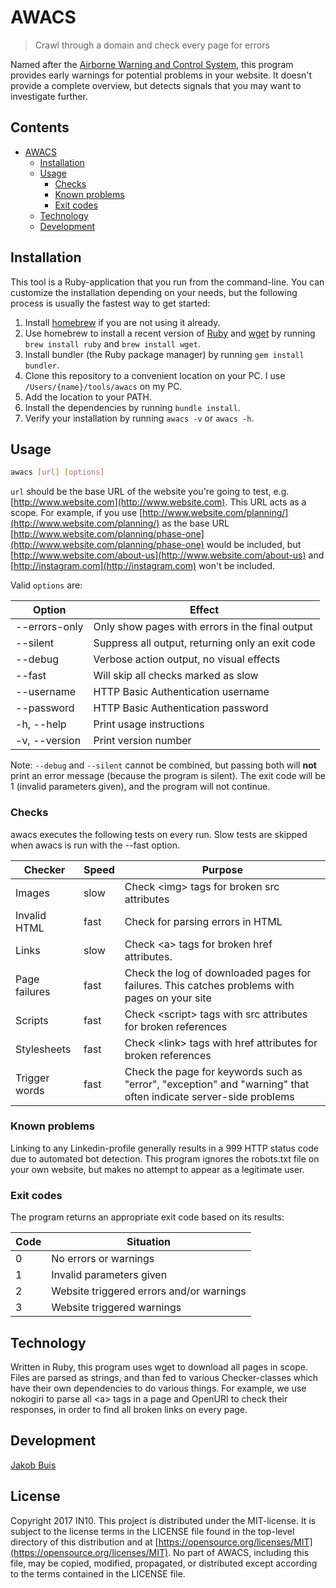 # AWACS
> Crawl through a domain and check every page for errors

Named after the [Airborne Warning and Control System](https://en.wikipedia.org/wiki/Boeing_E-3_Sentry),
this program provides early warnings for potential problems in your website. It
doesn't provide a complete overview, but detects signals that you may want to
investigate further.

## Contents
- [AWACS](#awacs)
  * [Installation](#installation)
  * [Usage](#usage)
    + [Checks](#checks)
    + [Known problems](#known-problems)
    + [Exit codes](#exit-codes)
  * [Technology](#technology)
  * [Development](#development)

## Installation
This tool is a Ruby-application that you run from the command-line. You can
customize the installation depending on your needs, but the following process
is usually the fastest way to get started:

1. Install [homebrew](https://brew.sh/) if you are not using it already.
1. Use homebrew to install a recent version of [Ruby](https://www.ruby-lang.org/en/)
and [wget](https://www.gnu.org/software/wget/) by running `brew install ruby`
and `brew install wget`.
1. Install bundler (the Ruby package manager) by running `gem install bundler`.
1. Clone this repository to a convenient location on your PC. I use
`/Users/{name}/tools/awacs` on my PC.
1. Add the location to your PATH.
1. Install the dependencies by running `bundle install`.
1. Verify your installation by running `awacs -v` or `awacs -h`.

## Usage
```bash
awacs [url] [options]
```

`url` should be the base URL of the website you're going to test, e.g. [http://www.website.com](http://www.website.com). This URL acts as a scope. For
example, if you use [http://www.website.com/planning/](http://www.website.com/planning/) as the base URL
[http://www.website.com/planning/phase-one](http://www.website.com/planning/phase-one) would be included, but
[http://www.website.com/about-us](http://www.website.com/about-us) and [http://instagram.com](http://instagram.com) won't
be included.

Valid `options` are:

| Option | Effect |
| ------ | ------ |
| --errors-only | Only show pages with errors in the final output |
| --silent | Suppress all output, returning only an exit code |
| --debug | Verbose action output, no visual effects |
| --fast | Will skip all checks marked as slow |
| --username | HTTP Basic Authentication username |
| --password | HTTP Basic Authentication password |
| -h, --help | Print usage instructions |
| -v, --version | Print version number |

Note: `--debug` and `--silent` cannot be combined, but passing both will **not**
print an error message (because the program is silent). The exit code will be 1
(invalid parameters given), and the program will not continue.

### Checks
awacs executes the following tests on every run. Slow tests are skipped when awacs
is run with the --fast option.

| Checker | Speed | Purpose |
| ------- | ----- | ------- |
| Images | slow | Check \<img\> tags for broken src attributes |
| Invalid HTML | fast | Check for parsing errors in HTML |
| Links | slow | Check \<a\> tags for broken href attributes. |
| Page failures | fast | Check the log of downloaded pages for failures. This catches problems with pages on your site  |
| Scripts | fast | Check \<script\> tags with src attributes for broken references  |
| Stylesheets | fast | Check \<link\> tags with href attributes for broken references  |
| Trigger words | fast | Check the page for keywords such as "error", "exception" and "warning" that often indicate server-side problems  |

### Known problems
Linking to any Linkedin-profile generally results in a 999 HTTP status code
due to automated bot detection. This program ignores the robots.txt file on your
own website, but makes no attempt to appear as a legitimate user.

### Exit codes
The program returns an appropriate exit code based on its results:

| Code | Situation |
| ---- | --------- |
|    0 | No errors or warnings |
|    1 | Invalid parameters given |
|    2 | Website triggered errors and/or warnings |
|    3 | Website triggered warnings |

## Technology
Written in Ruby, this program uses wget to download all pages in scope. Files are
parsed as strings, and than fed to various Checker-classes which have their own
dependencies to do various things. For example, we use nokogiri to parse all \<a\>
tags in a page and OpenURI to check their responses, in order to find all broken
links on every page.

## Development
[Jakob Buis](http://www.jakobbuis.nl)

## License
Copyright 2017 IN10. This project is distributed under the MIT-license. It is subject to the license terms in the LICENSE file found in the top-level directory of this distribution and at [https://opensource.org/licenses/MIT](https://opensource.org/licenses/MIT). No part of AWACS, including this file, may be copied, modified, propagated, or distributed except according to the terms contained in the LICENSE file.
